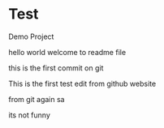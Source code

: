 # Test
Demo Project

hello world 
welcome to readme file

this is the first commit on git


This is the first test edit from github website


from git again sa

its not funny
